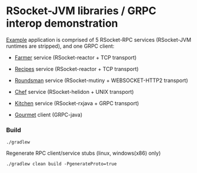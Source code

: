 # RSocket-JVM libraries / GRPC interop demonstration

[Example](https://vimeo.com/619613045) application is comprised of 5 RSocket-RPC services (RSocket-JVM runtimes are stripped),
and one GRPC client:    

* [Farmer](https://github.com/jauntsdn/rsocket-jvm-interop-examples/blob/feature/oss/jaunt-rsocket-reactor-service/src/main/java/com/jauntsdn/rsocket/trisocket/farm/Main.java) service (RSocket-reactor + TCP transport)

* [Recipes](https://github.com/jauntsdn/rsocket-jvm-interop-examples/blob/feature/oss/jaunt-rsocket-futures-service/src/main/java/com/jauntsdn/rsocket/trisocket/recipes/Main.java) service (RSocket-reactor + TCP transport)

* [Roundsman](https://github.com/jauntsdn/rsocket-jvm-interop-examples/blob/feature/oss/jaunt-rsocket-mutiny-service/src/main/java/com/jauntsdn/rsocket/trisocket/roundsman/Main.java) service (RSocket-mutiny + WEBSOCKET-HTTP2 transport)

* [Chef](https://github.com/jauntsdn/rsocket-jvm-interop-examples/blob/feature/oss/jaunt-rsocket-helidon-service/src/main/java/com/jauntsdn/rsocket/trisocket/chef/Main.java) service (RSocket-helidon + UNIX transport)
 
* [Kitchen](https://github.com/jauntsdn/rsocket-jvm-interop-examples/blob/feature/oss/jaunt-rsocket-rxjava-service/src/main/java/com/jauntsdn/rsocket/trisocket/kitchen/Main.java) service (RSocket-rxjava + GRPC transport)

* [Gourmet](https://github.com/jauntsdn/rsocket-jvm-interop-examples/blob/feature/oss/grpc-client/src/main/java/com/jauntsdn/rsocket/trisocket/gourmet/Main.java) client (GRPC-java)

### Build

`./gradlew`

Regenerate RPC client/service stubs (linux, windows(x86) only)

`./gradlew clean build -PgenerateProto=true`

